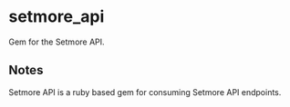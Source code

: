 # setmore_api

Gem for the Setmore API.

## Notes

Setmore API is a ruby based gem for consuming Setmore API endpoints.

